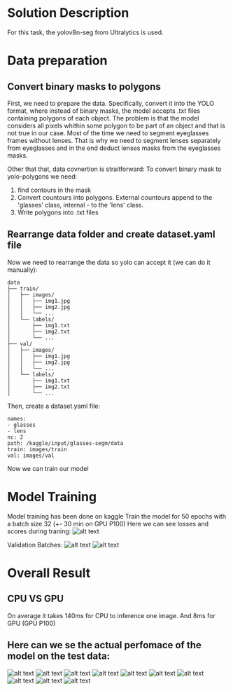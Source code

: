 # Solution Description
For this task, the yolov8n-seg from Ultralytics is used.

# Data preparation

## Convert binary masks to polygons
First, we need to prepare the data. Specifically, convert it into the YOLO format, where instead of binary masks, the model accepts .txt files containing polygons of each object. The problem is that the model considers all pixels whithin some polygon to be part of an object and that is not true in our case. Most of the time we need to segment eyeglasses frames without lenses. That is why we need to segment lenses separately from eyeglasses and in the end deduct lenses masks from the eyeglasses masks.

Other that that, data covnertion is straitforward:
To convert binary mask to yolo-polygons we need:
1. find contours in the mask
2. Convert countours into polygons. External countours append to the 'glasses' class, internal - to the 'lens' class.
3. Write polygons into .txt files

## Rearrange data folder and create dataset.yaml file
Now we need to rearrange the data so yolo can accept it (we can do it manually):
```
data
├── train/
│   ├── images/
│   │   ├── img1.jpg
│   │   ├── img2.jpg
│   │   └── ...
│   └── labels/
│       ├── img1.txt
│       ├── img2.txt
│       └── ...
├── val/
│   ├── images/
│   │   ├── img1.jpg
│   │   ├── img2.jpg
│   │   └── ...
│   └── labels/
│       ├── img1.txt
│       ├── img2.txt
│       └── ...
```
Then, create a dataset.yaml file:
```
names:
- glasses
- lens
nc: 2
path: /kaggle/input/glasses-segm/data
train: images/train
val: images/val
```

Now we can train our model


# Model Training
Model training has been done on kaggle
Train the model for 50 epochs with a batch size 32 (+- 30 min on GPU P100)
Here we can see losses and scores during traning:
![alt text](https://github.com/dnsshplk/Task1_int/blob/main/run/results.png)

Validation Batches:
![alt text](https://github.com/dnsshplk/Task1_int/blob/main/run/val_batch1_labels.jpg)
![alt text](https://github.com/dnsshplk/Task1_int/blob/main/run/val_batch2_labels.jpg)


# Overall Result

## CPU VS GPU
On average it takes 140ms for CPU to inference one image. And 8ms for GPU (GPU P100)

## Here can we se the actual perfomace of the model on the test data:
![alt text](https://github.com/dnsshplk/Task1_int/blob/main/test/masks_model/58080_3_generated_0_00001_.png_mask.png)
![alt text](https://github.com/dnsshplk/Task1_int/blob/main/test/masks_model/58162_2_generated_0_00001_.png_mask.png)
![alt text](https://github.com/dnsshplk/Task1_int/blob/main/test/masks_model/58196_0_generated_0_00001_.png_mask.png)
![alt text](https://github.com/dnsshplk/Task1_int/blob/main/test/masks_model/58208_1_generated_0_00001_.png_mask.png)
![alt text](https://github.com/dnsshplk/Task1_int/blob/main/test/masks_model/58212_0_generated_1_00001_.png_mask.png)
![alt text](https://github.com/dnsshplk/Task1_int/blob/main/test/masks_model/58219_1_generated_0_00001_.png_mask.png)
![alt text](https://github.com/dnsshplk/Task1_int/blob/main/test/masks_model/58223_0_generated_0_00001_.png_mask.png)
![alt text](https://github.com/dnsshplk/Task1_int/blob/main/test/masks_model/58234_0_generated_0_00001_.png_mask.png)
![alt text](https://github.com/dnsshplk/Task1_int/blob/main/test/masks_model/58258_0_generated_0_00001_.png_mask.png)
![alt text](https://github.com/dnsshplk/Task1_int/blob/main/test/masks_model/58277_1_generated_0_00001_.png_mask.png)
